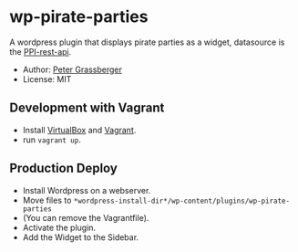wp-pirate-parties
=================

A wordpress plugin that displays pirate parties as a widget, datasource is the 
[PPI-rest-api](https://github.com/Pirate-Parties-International/PPI-rest-api).

* Author: [Peter Grassberger](http://petergrassberger.com)
* License: MIT

Development with Vagrant
------------------------

* Install [VirtualBox](https://www.virtualbox.org/) and [Vagrant](https://www.vagrantup.com/).
* run ``vagrant up``.

Production Deploy
-----------------

* Install Wordpress on a webserver.
* Move files to ``*wordpress-install-dir*/wp-content/plugins/wp-pirate-parties``
* (You can remove the Vagrantfile).
* Activate the plugin.
* Add the Widget to the Sidebar.
